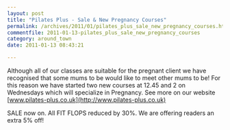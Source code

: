 ```yaml
---
layout: post
title: "Pilates Plus - Sale & New Pregnancy Courses"
permalink: /archives/2011/01/pilates_plus_sale_new_pregnancy_courses.html
commentfile: 2011-01-13-pilates_plus_sale_new_pregnancy_courses
category: around_town
date: 2011-01-13 08:43:21

---
```


Although all of our classes are suitable for the pregnant client we have recognised that some mums to be would like to meet other mums to be! For this reason we have started two new courses at 12.45 and 2 on Wednesdays which will specialize in Pregnancy. See more on our website [www.pilates-plus.co.uk](http://www.pilates-plus.co.uk)

<div markdown="1" class="letter">
SALE now on. All FIT FLOPS reduced by 30%.
We are offering readers an extra 5% off!

</div>

